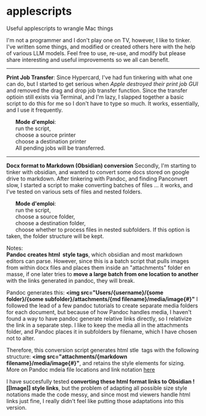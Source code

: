 # applescripts
Useful applescripts to wrangle Mac things

I'm not a programmer and I don't play one on TV, however, I like to tinker. I've written some things, and modified or created others here with the help of various LLM models. Feel free to use, re-use, and modify but please share interesting and useful improvements so we all can benefit.

---

**Print Job Transfer**: 
Since Hypercard, I've had fun tinkering with what one can do, but I started to get serious when _Apple destroyed their print job GUI_ and removed the drag and drop job transfer function. Since the transfer optioin still exists via Terminal, and I'm lazy, I slapped together a basic script to do this for me so I don't have to type so much. It works, essentially, and I use it frequently. 

      **Mode d'emploi**:   
      run the script,   
      choose a source printer  
      choose a destination printer  
      All pending jobs will be transferred.
  
---

**Docx format to Markdown (Obsidian) conversion**
Secondly, I'm starting to tinker with obsidian, and wanted to convert some docs stored on google drive to markdown. After tinkering with Pandoc, and finding Panconvert slow, I started a script to make converting batches of files ... it works, and I've tested on various sets of files and nested folders. 

      **Mode d'emploi**:   
      run the script,   
      choose a source folder,   
      choose a destination folder,   
      choose whether to process files in nested subfolders. If this option is taken, the folder structure will be kept.

Notes:  
**Pandoc creates html <img> style tags**, which obsidian and most markdown editors can parse. 
However, since this is a batch script that pulls images from within docx files and places them inside an "attachments" folder en masse, if one later tries to **move a large batch from one location to another** with the links generated in pandoc, they will break.

Pandoc generates this:
**<img src="Users/{username}/{some folder}/{some subfolder}/attachments/{md filename}/media/image{#}"** I followed the lead of a few pandoc tutorials to create separate media folders for each document, but because of how Pandoc handles media, I haven't found a way to have pandoc generate relative links directly, so I relativize the link in a separate step. I like to keep the media all in the attachments folder, and Pandoc places it in subfolders by filename, which I have chosen not to alter.

Therefore, this conversion script generates html stle <img> tags with the following structure:
**<img src="attachments/{markdown filename}/media/image{#}"**, and retains the style elements for sizing.  
More on Pandoc mdeia file locations and link notation [here](https://github.com/jgm/pandoc/issues/1986)

I have succesfully tested **converting these html format links to Obsidian ![[Image]] style links**, but the problem of adapting all possible size style notations made the code messy, and since most md viewers handle html links just fine, I really didn't feel like putting those adaptations into this version. 
